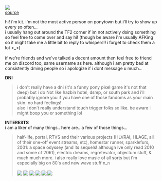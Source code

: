 <img src="https://file.garden/ZRYOn_KULjLI5-69/art/tumblr_n6238wd1bF1ry1axyo1_640.png"></img><br>
<a href="https://zarla-s.tumblr.com/post/86650680819/its-science-time-and-you-know-what-that-means">source</a>

hi! i'm kit. i'm not the most active person on ponytown but i'll try to show up every so often... <br>
i usually hang out around the TF2 corner if im not actively doing something so feel free  to come over and say hi! (though be aware i'm usually AFKing so it might take me a little bit to reply to whispers!! i forget to check them a lot >_<)<br><br>
if we're friends and we've talked a decent amount then feel free to friend me on discord too, same username as here. although i am pretty bad at consistently dming people so i apologize if i dont message u much...<br>

**DNI**<br>
> i don't really have a dni (it's a funny pony pixel game it's not that deep) but i do Not like hazbin hotel, dsmp, or south park and i'll probably ignore you if you have one of those fandoms as your main skin. no hard feelings!<br>
also i don't really understand touch trigger folks so like. be aware i might boop you or something lol



**INTERESTS**<br>
i am a liker of many things.. here are.. a few of those things...<br>
> half-life, portal, RTVS and their various projects (HLVRAI, HLAGE, all of their one-off event streams, etc), homestar runner, sparklefurs, 2001: a space odyssey (and its sequels! although ive only read 2010 and some of 2061), electric dreams, regretevator,  objectum stuff, & much much more. i also really love music of all sorts but i'm especially big on 80's and new wave stuff n_n
<br><br>
<img src="https://file.garden/ZRYOn_KULjLI5-69/stamps/tumblr_3c470a4e729cc981d0b1dced90307127_b7cc1f59_100.png"></img> <img src="https://file.garden/ZRYOn_KULjLI5-69/stamps/tumblr_246e39c2dfae1cb369873728bca0b77a_83b4a7d8_100.gif"></img> <img src="https://file.garden/ZRYOn_KULjLI5-69/stamps/old_web_stamp_by_vtge-dcgi6h4.png"></img> <img src="https://file.garden/ZRYOn_KULjLI5-69/stamps/tumblr_6c20a47dfb58d7693bb17179a3455f3f_e71cde9b_100.png"></img> <img src="https://file.garden/ZRYOn_KULjLI5-69/stamps/d55rv2p-a1583267-7c38-48ba-94fb-f34478193d68.gif"></img> <img src="https://file.garden/ZRYOn_KULjLI5-69/stamps/db72gkj-9c9d0838-4e5a-443b-90fc-4826f8024e22.gif"></img>

